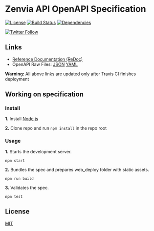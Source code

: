 # Zenvia API OpenAPI Specification

[![License](https://img.shields.io/github/license/zenvia/zenvia-openapi-spec.svg)](LICENSE.md)
[![Build Status](https://travis-ci.com/zenvia/zenvia-openapi-spec.svg?branch=master)](https://travis-ci.com/zenvia/zenvia-openapi-spec)
[![Dependencies](https://img.shields.io/david/zenvia/zenvia-openapi-spec.svg)](https://david-dm.org/zenvia/zenvia-openapi-spec)

[![Twitter Follow](https://img.shields.io/twitter/follow/ZenviaMobile.svg?style=social)](https://twitter.com/intent/follow?screen_name=ZenviaMobile)



## Links

- [Reference Documentation (ReDoc)](https://zenvia.github.io/zenvia-openapi-spec/)
- OpenAPI Raw Files: [JSON](https://zenvia.github.io/zenvia-openapi-spec/openapi.json) [YAML](https://zenvia.github.io/zenvia-openapi-spec/openapi.yaml)

**Warning:** All above links are updated only after Travis CI finishes deployment



## Working on specification

### Install

**1.** Install [Node.js](https://nodejs.org/)

**2.** Clone repo and run `npm install` in the repo root



### Usage

**1.** Starts the development server.

```shell
npm start
```

**2.** Bundles the spec and prepares web_deploy folder with static assets.

```shell
npm run build
```

**3.** Validates the spec.

```shell
npm test
```



## License

[MIT](LICENSE.md)
